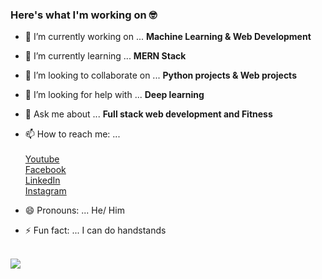 ### Here's what I'm working on 🤓<br>
 


- 🔭 I’m currently working on ... <b>Machine Learning & Web Development</b>
- 🌱 I’m currently learning ... <b>MERN Stack</b>
- 👯 I’m looking to collaborate on ... <b>Python projects  & Web projects</b>
- 🤔 I’m looking for help with ... <b>Deep learning</b>
- 💬 Ask me about ... <b>Full stack web development and Fitness</b>
- 📫 How to reach me: ...<br><br>
    [Youtube](https://www.youtube.com/channel/UCbyoTZ9guFWEC5BaKRkV9Aw)<br>
    [Facebook](https://web.facebook.com/pavstar619)<br>
    [LinkedIn](https://www.linkedin.com/in/pavel-rahman/)<br>
    [Instagram](https://www.instagram.com/pavstar619/)<br>
    
- 😄 Pronouns: ... He/ Him
- ⚡ Fun fact: ... I can do handstands

<br> 
<image align="center" src="https://github-readme-stats.vercel.app/api?username=pavstar619&theme=dracula"> 
<br> 
 
 

